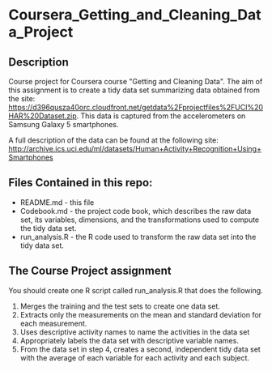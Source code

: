 # Coursera_Getting_and_Cleaning_Data_Project
## Description
Course project for Coursera course "Getting and Cleaning Data".
The aim of this assignment is to create a tidy data set summarizing data obtained from the site: https://d396qusza40orc.cloudfront.net/getdata%2Fprojectfiles%2FUCI%20HAR%20Dataset.zip. 
This data is captured from the accelerometers on Samsung Galaxy 5 smartphones. 

A full description of the data can be found at the following site:
http://archive.ics.uci.edu/ml/datasets/Human+Activity+Recognition+Using+Smartphones

## Files Contained in this repo:
* README.md - this file
* Codebook.md - the project code book, which describes the raw data set, its variables, dimensions, and the transformations used to compute the tidy data set.
* run_analysis.R - the R code used to transform the raw data set into the tidy data set.


## The Course Project assignment
You should create one R script called run_analysis.R that does the following.
1. Merges the training and the test sets to create one data set.
2. Extracts only the measurements on the mean and standard deviation for each measurement.
3. Uses descriptive activity names to name the activities in the data set
4. Appropriately labels the data set with descriptive variable names.
5. From the data set in step 4, creates a second, independent tidy data set with the average of each variable for each activity and each subject.
